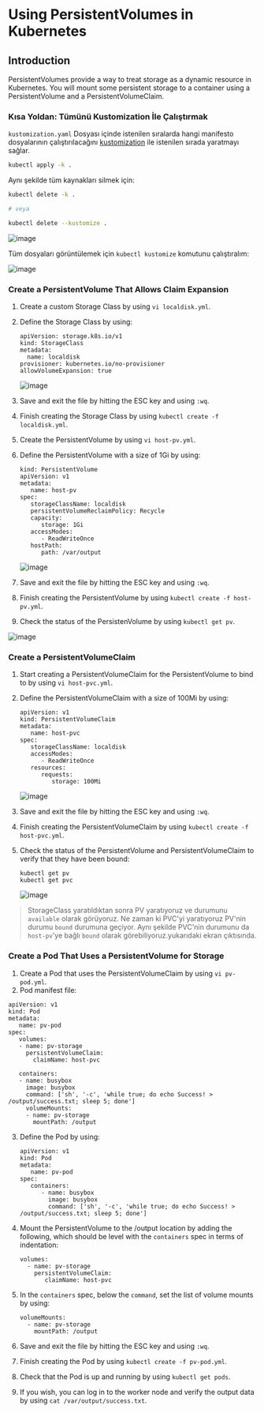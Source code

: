 # Using PersistentVolumes in Kubernetes

## Introduction

PersistentVolumes provide a way to treat storage as a dynamic resource in Kubernetes. You will mount some persistent storage to a container using a PersistentVolume and a PersistentVolumeClaim.

### Kısa Yoldan: Tümünü Kustomization İle Çalıştırmak

`kustomization.yaml` Dosyası içinde istenilen sıralarda hangi manifesto dosyalarının çalıştırılacağını [kustomization](https://kubernetes.io/docs/tasks/manage-kubernetes-objects/kustomization/) ile  istenilen sırada yaratmayı sağlar.

```sh
kubectl apply -k .
```

Aynı şekilde tüm kaynakları silmek için:
```sh
kubectl delete -k .

# veya

kubectl delete --kustomize .
```

![image](https://github.com/user-attachments/assets/81c5b0b0-e2a7-46ad-9437-0c8d802cf887)

Tüm dosyaları görüntülemek için `kubectl kustomize` komutunu çalıştıralım:

![image](https://github.com/user-attachments/assets/274f00f0-2102-4628-9705-1a9972f9af16)


### Create a PersistentVolume That Allows Claim Expansion

1.  Create a custom Storage Class by using `vi localdisk.yml`.
2.  Define the Storage Class by using:

    ```
    apiVersion: storage.k8s.io/v1
    kind: StorageClass
    metadata:
      name: localdisk
    provisioner: kubernetes.io/no-provisioner
    allowVolumeExpansion: true
    ```

    ![image](https://github.com/user-attachments/assets/bedfb313-e6b9-430e-8a42-ab66c1216e88)

3.  Save and exit the file by hitting the ESC key and using `:wq`.
4.  Finish creating the Storage Class by using `kubectl create -f localdisk.yml`.
5.  Create the PersistentVolume by using `vi host-pv.yml`.
6.  Define the PersistentVolume with a size of 1Gi by using:

    ```
    kind: PersistentVolume
    apiVersion: v1
    metadata:
       name: host-pv
    spec:
       storageClassName: localdisk
       persistentVolumeReclaimPolicy: Recycle
       capacity:
          storage: 1Gi
       accessModes:
          - ReadWriteOnce
       hostPath:
          path: /var/output
    ```

    ![image](https://github.com/user-attachments/assets/7e4a946c-9b9c-4cd8-8d78-2b3156e10f8d)

7.  Save and exit the file by hitting the ESC key and using `:wq`.
8.  Finish creating the PersistentVolume by using `kubectl create -f host-pv.yml`.
9.  Check the status of the PersistenVolume by using `kubectl get pv`.

![image](https://github.com/user-attachments/assets/dc2854e9-97ff-4cb4-921d-ceae11beb41a)

### Create a PersistentVolumeClaim

1.  Start creating a PersistentVolumeClaim for the PersistentVolume to bind to by using `vi host-pvc.yml`.
2.  Define the PersistentVolumeClaim with a size of 100Mi by using:

    ```
    apiVersion: v1
    kind: PersistentVolumeClaim
    metadata:
       name: host-pvc
    spec:
       storageClassName: localdisk
       accessModes:
          - ReadWriteOnce
       resources:
          requests:
             storage: 100Mi
    ```

    ![image](https://github.com/user-attachments/assets/7b531bfd-b56b-479e-8dcb-944ba535017e)

3.  Save and exit the file by hitting the ESC key and using `:wq`.
4.  Finish creating the PersistentVolumeClaim by using `kubectl create -f host-pvc.yml`.
5.  Check the status of the PersistentVolume and PersistentVolumeClaim to verify that they have been bound:

    ```
    kubectl get pv
    kubectl get pvc
    ```

    ![image](https://github.com/user-attachments/assets/d1969185-1300-4fa0-b613-c4472f6ed9d2)

> StorageClass yaratıldıktan sonra PV yaratıyoruz ve durumunu `available` olarak görüyoruz. Ne zaman ki PVC'yi yaratıyoruz PV'nin durumu `bound` durumuna geçiyor. Aynı şekilde PVC'nin durumunu da `host-pv`'ye bağlı `bound` olarak görebiliyoruz.yukarıdaki ekran çıktısında. 

### Create a Pod That Uses a PersistentVolume for Storage

1.  Create a Pod that uses the PersistentVolumeClaim by using `vi pv-pod.yml`.
2.  Pod manifest file:


```
apiVersion: v1
kind: Pod
metadata:
   name: pv-pod
spec:
   volumes:
   - name: pv-storage
     persistentVolumeClaim:
       claimName: host-pvc

   containers:
   - name: busybox
     image: busybox
     command: ['sh', '-c', 'while true; do echo Success! > /output/success.txt; sleep 5; done']
     volumeMounts:
     - name: pv-storage
       mountPath: /output
```

3.  Define the Pod by using:

    ```
    apiVersion: v1
    kind: Pod
    metadata:
       name: pv-pod
    spec:
       containers:
          - name: busybox
            image: busybox
            command: ['sh', '-c', 'while true; do echo Success! > /output/success.txt; sleep 5; done']
    ```

4.  Mount the PersistentVolume to the /output location by adding the following, which should be level with the `containers` spec in terms of indentation:

    ```
    volumes:
      - name: pv-storage
        persistentVolumeClaim:
           claimName: host-pvc
    ```

5.  In the `containers` spec, below the `command`, set the list of volume mounts by using:

    ```
    volumeMounts:
      - name: pv-storage
        mountPath: /output
    ```

6.  Save and exit the file by hitting the ESC key and using `:wq`.
7.  Finish creating the Pod by using `kubectl create -f pv-pod.yml`.
8.  Check that the Pod is up and running by using `kubectl get pods`.
9.  If you wish, you can log in to the worker node and verify the output data by using `cat /var/output/success.txt`.
